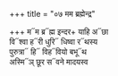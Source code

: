 +++
title = "०७ मम ब्रह्मेन्द्र"

+++
म᳓म ब्र᳓ह्म इन्दर+ याहि अ᳓छा  
वि᳓श्वा ह᳓री धुरि᳓ धिष्वा र᳓थस्य  
पुरुत्रा᳓ हि᳓ विह᳓वियो बभू᳓थ  
अस्मि᳓ञ् छूर स᳓वने मादयस्व
